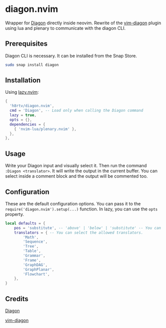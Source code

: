 # diagon.nvim
Wrapper for [Diagon](https://github.com/ArthurSonzogni/Diagon) directly inside neovim. Rewrite of the [vim-diagon](https://github.com/willchao612/vim-diagon) plugin using lua and plenary to communicate with the diagon CLI.

## Prerequisites

Diagon CLI is necessary. It can be installed from the Snap Store.

```bash
sudo snap install diagon
```

## Installation

Using [lazy.nvim](https://github.com/folke/lazy.nvim):

```lua
{
  'h8rtv/diagon.nvim',
  cmd = 'Diagon', -- Load only when calling the Diagon command
  lazy = true,
  opts = {},
  dependencies = {
    { 'nvim-lua/plenary.nvim' },
  },
},
```

## Usage

Write your Diagon input and visually select it. Then run the command `:Diagon <translator>`. It will write the output in the current buffer.
You can select inside a comment block and the output will be commented too.

[](https://github.com/h8rtv/diagon.nvim/assets/26033412/d13c14ae-8bb9-49b1-b178-6924110c62c3)

## Configuration

These are the default configuration options. You can pass it to the `require('diagon.nvim').setup(...)` function. In lazy, you can use the `opts` property. 

```lua
local defaults = {
    pos = 'substitute', -- 'above' | 'below' | 'substitute' -- You can select the result will substitute de input, be written above or bellow.
    translators = { -- You can select the allowed translators.
        'Math',
        'Sequence',
        'Tree',
        'Table',
        'Grammar',
        'Frame',
        'GraphDAG',
        'GraphPlanar',
        'Flowchart',
    },
}
```

## Credits

[Diagon](https://github.com/ArthurSonzogni/Diagon)

[vim-diagon](https://github.com/willchao612/vim-diagon)
